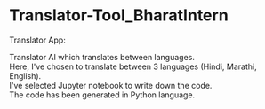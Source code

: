 # Translator-Tool_BharatIntern
Translator App:

Translator AI which translates between languages.   
Here, I've chosen to translate between 3 languages (Hindi, Marathi, English).  
I've selected Jupyter notebook to write down the code.                        
The code has been generated in Python language. 
